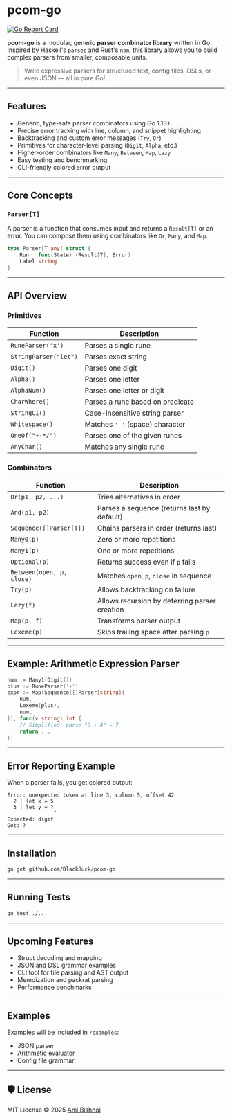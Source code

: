 # pcom-go

[![Go Report Card](https://goreportcard.com/badge/github.com/BlackBuck/pcom-go)](https://goreportcard.com/report/github.com/BlackBuck/pcom-go)

**pcom-go** is a modular, generic **parser combinator library** written in Go. Inspired by Haskell's `parsec` and Rust's `nom`, this library allows you to build complex parsers from smaller, composable units.

> Write expressive parsers for structured text, config files, DSLs, or even JSON — all in pure Go!

---

## Features

- Generic, type-safe parser combinators using Go 1.18+
- Precise error tracking with line, column, and snippet highlighting
- Backtracking and custom error messages (`Try`, `Or`)
- Primitives for character-level parsing (`Digit`, `Alpha`, etc.)
- Higher-order combinators like `Many`, `Between`, `Map`, `Lazy`
- Easy testing and benchmarking
- CLI-friendly colored error output

---

## Core Concepts

### `Parser[T]`
A parser is a function that consumes input and returns a `Result[T]` or an error. You can compose them using combinators like `Or`, `Many`, and `Map`.

```go
type Parser[T any] struct {
	Run   func(State) (Result[T], Error)
	Label string
}
````

---

## API Overview

### Primitives

| Function              | Description                      |
| --------------------- | -------------------------------- |
| `RuneParser('x')`     | Parses a single rune             |
| `StringParser("let")` | Parses exact string              |
| `Digit()`             | Parses one digit                 |
| `Alpha()`             | Parses one letter                |
| `AlphaNum()`          | Parses one letter or digit       |
| `CharWhere()`         | Parses a rune based on predicate |
| `StringCI()`          | Case-insensitive string parser   |
| `Whitespace()`        | Matches `' '` (space) character  |
| `OneOf("+-*/")`       | Parses one of the given runes    |
| `AnyChar()`           | Matches any single rune          |

### Combinators

| Function                  | Description                                   |
| ------------------------- | --------------------------------------------- |
| `Or(p1, p2, ...)`         | Tries alternatives in order                   |
| `And(p1, p2)`             | Parses a sequence (returns last by default)   |
| `Sequence([]Parser[T])`   | Chains parsers in order (returns last)        |
| `Many0(p)`                | Zero or more repetitions                      |
| `Many1(p)`                | One or more repetitions                       |
| `Optional(p)`             | Returns success even if `p` fails             |
| `Between(open, p, close)` | Matches `open`, `p`, `close` in sequence      |
| `Try(p)`                  | Allows backtracking on failure                |
| `Lazy(f)`                 | Allows recursion by deferring parser creation |
| `Map(p, f)`               | Transforms parser output                      |
| `Lexeme(p)`               | Skips trailing space after parsing `p`        |

---

## Example: Arithmetic Expression Parser

```go
num := Many1(Digit())
plus := RuneParser('+')
expr := Map(Sequence([]Parser[string]{
    num,
    Lexeme(plus),
    num,
}), func(v string) int {
    // Simplified: parse "3 + 4" → 7
    return ...
})
```

---

## Error Reporting Example

When a parser fails, you get colored output:

```text
Error: unexpected token at line 3, column 5, offset 42
  2 | let x = 5
  3 | let y = ?
               ^
Expected: digit
Got: ?
```

---

## Installation

```bash
go get github.com/BlackBuck/pcom-go
```

---

## Running Tests

```bash
go test ./...
```

---

## Upcoming Features

* Struct decoding and mapping
* JSON and DSL grammar examples
* CLI tool for file parsing and AST output
* Memoization and packrat parsing
* Performance benchmarks

---

## Examples

Examples will be included in `/examples`:

* JSON parser
* Arithmetic evaluator
* Config file grammar

---

## 🛡️ License

MIT License © 2025 [Anil Bishnoi](https://github.com/BlackBuck)

